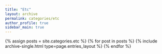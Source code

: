 ```yaml
---
title: "Etc"
layout: archive
permalink: categories/etc
author_profile: true
sidebar_main: true
---
```


{% assign posts = site.categories.etc %}
{% for post in posts %} {% include archive-single.html type=page.entries_layout %} {% endfor %}
